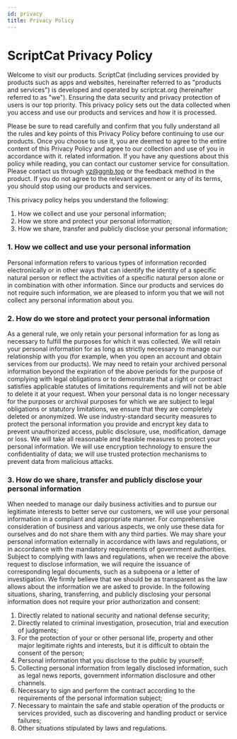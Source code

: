 ```yaml
---
id: privacy
title: Privacy Policy
---
```


# ScriptCat Privacy Policy

Welcome to visit our products. ScriptCat (including services provided by products such as apps and websites, hereinafter referred to as "products and services") is developed and operated by scriptcat.org (hereinafter referred to as "we"). Ensuring the data security and privacy protection of users is our top priority. This privacy policy sets out the data collected when you access and use our products and services and how it is processed.

Please be sure to read carefully and confirm that you fully understand all the rules and key points of this Privacy Policy before continuing to use our products. Once you choose to use it, you are deemed to agree to the entire content of this Privacy Policy and agree to our collection and use of you in accordance with it. related information. If you have any questions about this policy while reading, you can contact our customer service for consultation. Please contact us through yz@ggnb.top or the feedback method in the product. If you do not agree to the relevant agreement or any of its terms, you should stop using our products and services.

This privacy policy helps you understand the following:

1. How we collect and use your personal information;
2. How we store and protect your personal information;
3. How we share, transfer and publicly disclose your personal information;

### 1. How we collect and use your personal information

Personal information refers to various types of information recorded electronically or in other ways that can identify the identity of a specific natural person or reflect the activities of a specific natural person alone or in combination with other information. Since our products and services do not require such information, we are pleased to inform you that we will not collect any personal information about you.

### 2. How do we store and protect your personal information

As a general rule, we only retain your personal information for as long as necessary to fulfill the purposes for which it was collected. We will retain your personal information for as long as strictly necessary to manage our relationship with you (for example, when you open an account and obtain services from our products). We may need to retain your archived personal information beyond the expiration of the above periods for the purpose of complying with legal obligations or to demonstrate that a right or contract satisfies applicable statutes of limitations requirements and will not be able to delete it at your request. When your personal data is no longer necessary for the purposes or archival purposes for which we are subject to legal obligations or statutory limitations, we ensure that they are completely deleted or anonymized.
We use industry-standard security measures to protect the personal information you provide and encrypt key data to prevent unauthorized access, public disclosure, use, modification, damage or loss. We will take all reasonable and feasible measures to protect your personal information. We will use encryption technology to ensure the confidentiality of data; we will use trusted protection mechanisms to prevent data from malicious attacks.

### 3. How do we share, transfer and publicly disclose your personal information

When needed to manage our daily business activities and to pursue our legitimate interests to better serve our customers, we will use your personal information in a compliant and appropriate manner. For comprehensive consideration of business and various aspects, we only use these data for ourselves and do not share them with any third parties.
We may share your personal information externally in accordance with laws and regulations, or in accordance with the mandatory requirements of government authorities. Subject to complying with laws and regulations, when we receive the above request to disclose information, we will require the issuance of corresponding legal documents, such as a subpoena or a letter of investigation. We firmly believe that we should be as transparent as the law allows about the information we are asked to provide.
In the following situations, sharing, transferring, and publicly disclosing your personal information does not require your prior authorization and consent:

1. Directly related to national security and national defense security;
2. Directly related to criminal investigation, prosecution, trial and execution of judgments;
3. For the protection of your or other personal life, property and other major legitimate rights and interests, but it is difficult to obtain the consent of the person;
4. Personal information that you disclose to the public by yourself;
5. Collecting personal information from legally disclosed information, such as legal news reports, government information disclosure and other channels.
6. Necessary to sign and perform the contract according to the requirements of the personal information subject;
7. Necessary to maintain the safe and stable operation of the products or services provided, such as discovering and handling product or service failures;
8. Other situations stipulated by laws and regulations.
